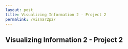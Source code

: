 ```yaml
---
layout: post
title: Visualizing Information 2 - Project 2
permalink: /visnar2p2/
---
```


## Visualizing Information 2 - Project 2
